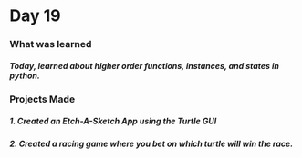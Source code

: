 <h1>Day 19</h1>

<h3>What was learned</h3>
<h5>Today, learned about higher order functions, instances, and states in python.</h5>

<h3>Projects Made</h3>
<h5>1. Created an Etch-A-Sketch App using the Turtle GUI
<h5>2. Created a racing game where you bet on which turtle will win the race.